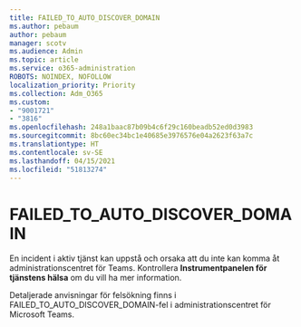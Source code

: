 ```yaml
---
title: FAILED_TO_AUTO_DISCOVER_DOMAIN
ms.author: pebaum
author: pebaum
manager: scotv
ms.audience: Admin
ms.topic: article
ms.service: o365-administration
ROBOTS: NOINDEX, NOFOLLOW
localization_priority: Priority
ms.collection: Adm_O365
ms.custom:
- "9001721"
- "3816"
ms.openlocfilehash: 248a1baac87b09b4c6f29c160beadb52ed0d3983
ms.sourcegitcommit: 8bc60ec34bc1e40685e3976576e04a2623f63a7c
ms.translationtype: HT
ms.contentlocale: sv-SE
ms.lasthandoff: 04/15/2021
ms.locfileid: "51813274"
---
```

# <a name="failed_to_auto_discover_domain"></a>FAILED_TO_AUTO_DISCOVER_DOMAIN

En incident i aktiv tjänst kan uppstå och orsaka att du inte kan komma åt administrationscentret för Teams. Kontrollera **Instrumentpanelen för tjänstens hälsa** om du vill ha mer information.

Detaljerade anvisningar för felsökning finns i FAILED_TO_AUTO_DISCOVER_DOMAIN-fel i administrationscentret för Microsoft Teams.
